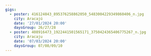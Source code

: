 ```yaml
---
gigs:
  - poster: 416124843_895376258862050_5483004229349860406_n.jpg
    city: Aracajú
    date: '27/01/2024 20:00'
    daysGroup: 26/27/28
  - poster: 408916473_1922441501565171_3750424365406775267_n.jpg
    city: Aracaju
    date: '07/03/2024 20:00'
    daysGroup: 07/08/09/10
---
```


